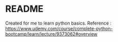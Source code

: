 # README

Created for me to learn python basics.
Reference : https://www.udemy.com/course/complete-python-bootcamp/learn/lecture/9373062#overview